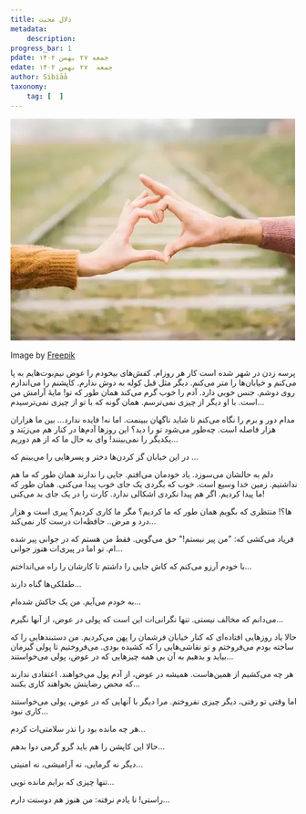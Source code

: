 ```yaml
---
title: دلال محبت
metadata: 
    description: 
progress_bar: 1
pdate: جمعه ۲۷ بهمن ۱۴۰۲
edate: جمعه  ۲۷ بهمن ۱۴۰۲    
author: Sibiāā
taxonomy: 
    tag: [  ]
---
```

![ من هنوز تو را دوست دارم ](joyful-young-couple-showing-heart-sign_23-2148215596.webp?classes=center)
<div class="align-center">
Image by <a href="https://www.freepik.com/free-photo/joyful-young-couple-showing-heart-sign_4989716.htm#page=2&query=distance%20love&position=0&from_view=search&track=ais&uuid=21b757ec-6422-4b08-8914-140b1c27840c">Freepik</a>
</div>

پرسه زدن در شهر شده است کار هر روز‌ام. کفش‌های بیخودم را عوض نیم‌بوت‌هایم به پا می‌کنم و خیابان‌ها را متر می‌کنم. دیگر مثل قبل کوله به دوش ندارم. کاپشنم را می‌اندازم روی دوشم. جنس خوبی دارد. آدم را خوب گرم می‌کند همان طور که تو! مایهٔ آرامش من است. با او دیگر از چیزی نمی‌ترسم. همان گونه که با تو از چیزی نمی‌ترسیدم...

مدام دور و برم را نگاه می‌کنم تا شاید ناگهان ببینمت. اما نه! فایده ندارد... بین ما هزاران هزار فاصله است. چه‌طور می‌شود تو را دید؟ این روزها آدم‌ها در کنار هم می‌زیَند و یکدیگر را نمی‌بینند! وای به حال ما که از هم دوریم... 

در این خیابان گز کردن‌ها دختر‌ و پسرهایی را می‌بینم که ...

دلم به حالشان می‌سوزد. یاد خودمان می‌افتم. جایی را ندارند همان طور که ما هم نداشتیم. زمین خدا وسیع است. خوب که بگردی یک جای خوب پیدا می‌کنی. همان طور که ما پیدا کردیم. اگر هم پیدا نکردی اشکالی ندارد. کارت را در یک جای بد می‌کنی!

ها؟! منتظری که بگویم همان طور که ما کردیم؟ مگر ما کاری کردیم؟ پیری است و هزار درد و مرض.. حافظه‌ات درست کار نمی‌کند...

فریاد می‌کشی که: "من پیر نیستم!" حق می‌گویی. فقط من هستم که در جوانی پیر شده ام. تو اما در پیری‌ات هنوز جوانی...

با خودم آرزو می‌کنم که کاش جایی را داشتم تا کارشان را راه می‌انداختم...

طفلکی‌ها گناه دارند...

به خودم می‌آیم. من یک جاکش شده‌ام...

می‌دانم که مخالف نیستی. تنها نگرانی‌ات این است که پولی در عوض، از آنها نگیرم...

حالا یاد روزهایی افتاده‌ای که کنار خیابان فرشمان را پهن می‌کردیم. من دستبندهایی را که ساخته بودم می‌فروختم و تو نقاشی‌هایی را که کشیده بودی. می‌فروختیم تا پولی گیرمان بیاید و بدهیم به آن بی همه چیزهایی که در عوض، پولی می‌خواستند...

هر چه می‌کشیم از همین‌هاست. همیشه در عوض، از آدم پول می‌خواهند. اعتقادی ندارند که محض رضایتش بخواهند کاری بکنند...

اما وقتی تو رفتی، دیگر چیزی نفروختم. مرا دیگر با آنهایی که در عوض، پولی می‌خواستند کاری نبود...

هر چه مانده بود را  نذر سلامتی‌ات کردم...

حالا این کاپشن را هم باید گرو گرمی دوا بدهم...

دیگر نه گرمایی، نه آرامیشی، نه امنیتی...

تنها چیزی که برایم مانده تویی...

راستی! تا یادم نرفته: من هنوز هم دوستت دارم...
